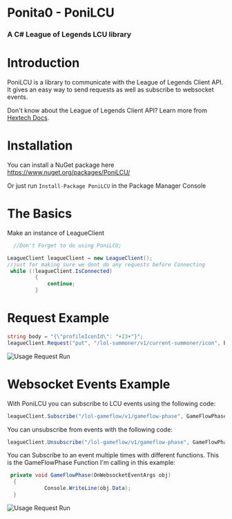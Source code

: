 
# Ponita0 - PoniLCU

### A C# League of Legends LCU library

# Introduction
PoniLCU is a library to communicate with the League of Legends Client API. It gives an easy way to send requests as well as subscribe to websocket events.

Don't know about the League of Legends Client API? Learn more from [Hextech Docs](https://hextechdocs.dev/getting-started-with-the-lcu-api/). 

# Installation 

You can install a NuGet package here https://www.nuget.org/packages/PoniLCU/  

Or just run
`Install-Package PoniLCU`
in the Package Manager Console

# The Basics
Make an instance of LeagueClient
```cs
  //Don't Forget to do using PoniLCU;

LeagueClient leagueClient = new LeagueClient();
//just for making sure we dont do any requests before Connecting 
 while (!leagueClient.IsConnected)
         {
             continue;
         }
 ```
# Request Example
```cs
string body = "{\"profileIconId\": "+23+"}";
leagueClient.Request("put", "/lol-summoner/v1/current-summoner/icon", body);
```
![Usage Request Run](https://i.imgur.com/EZHsl1f.gif)

# Websocket Events Example
With PoniLCU you can subscribe to LCU events using the following code:
```cs
leagueClient.Subscribe("/lol-gameflow/v1/gameflow-phase", GameFlowPhase);
```
You can unsubscribe from events with the following code:
```cs
leagueClient.Unsubscribe("/lol-gameflow/v1/gameflow-phase", GameFlowPhase);
```
You can Subscribe to an event multiple times with different functions.
This is the GameFlowPhase Function I'm calling in this example:
```cs
 private void GameFlowPhase(OnWebsocketEventArgs obj)
  {
            Console.WriteLine(obj.Data);
  }
  ```
![Usage Request Run](https://i.imgur.com/nuM34lT.gif)
